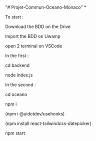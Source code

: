 "# Projet-Commun-Oceano-Monaco" *

To start : 

Download the BDD on the Drive

Import the BDD on Uwamp 

open 2 terminal on VSCode

In the first :

cd backend

node index.js

In the second :

cd oceano

npm i 

(npm i @uidotdev/usehooks)

(npm install react-tailwindcss-datepicker) 

npm start 
